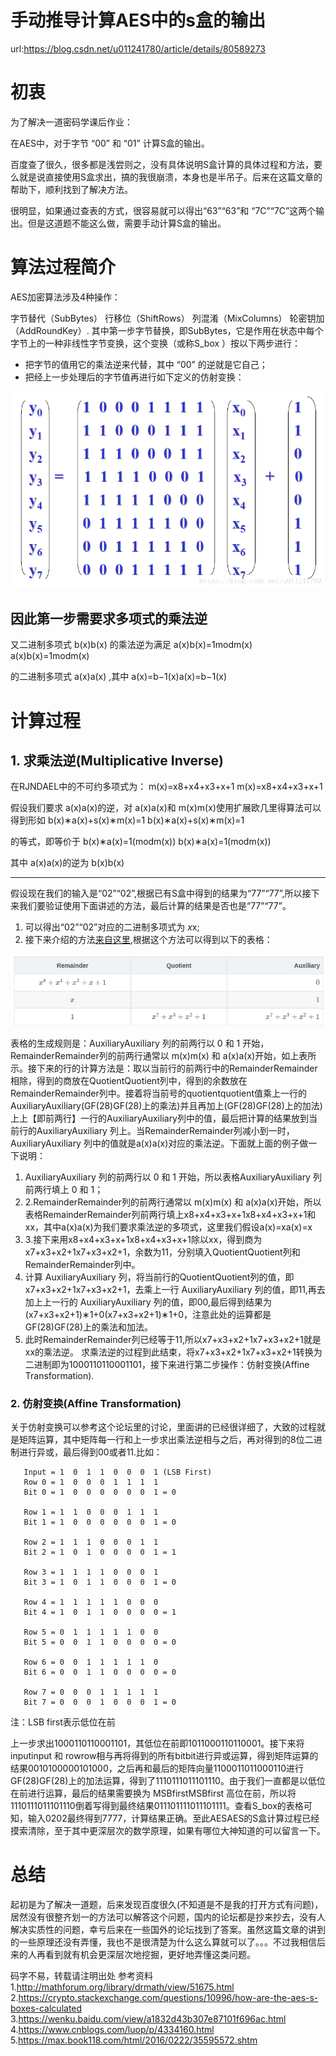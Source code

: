 # 手动推导计算AES中的s盒的输出

url:https://blog.csdn.net/u011241780/article/details/80589273

# 初衷

为了解决一道密码学课后作业：

在AES中，对于字节 “00” 和 “01” 计算S盒的输出。

百度查了很久，很多都是浅尝则之，没有具体说明S盒计算的具体过程和方法，要么就是说直接使用S盒求出，搞的我很崩溃，本身也是半吊子。后来在这篇文章的帮助下，顺利找到了解决方法。

很明显，如果通过查表的方式，很容易就可以得出“63”“63”和 “7C”“7C”这两个输出。但是这道题不能这么做，需要手动计算S盒的输出。

# 算法过程简介

AES加密算法涉及4种操作：

字节替代（SubBytes）
行移位（ShiftRows）
列混淆（MixColumns）
轮密钥加（AddRoundKey）.
其中第一步字节替换，即SubBytes，它是作用在状态中每个字节上的一种非线性字节变换，这个变换（或称S_box
）按以下两步进行：
- 把字节的值用它的乘法逆来代替，其中 “00” 的逆就是它自己；
- 把经上一步处理后的字节值再进行如下定义的仿射变换：

![仿射变换](images/201806052324576)



## 因此第一步需要求多项式的乘法逆

又二进制多项式 b(x)b(x) 的乘法逆为满足
a(x)b(x)=1modm(x)
a(x)b(x)=1modm(x)

的二进制多项式 a(x)a(x) ,其中 a(x)=b−1(x)a(x)=b−1(x)

# 计算过程

## 1. 求乘法逆(Multiplicative Inverse)
在RJNDAEL中的不可约多项式为：
m(x)=x8+x4+x3+x+1
m(x)=x8+x4+x3+x+1

假设我们要求 a(x)a(x)的逆，对 a(x)a(x)和 m(x)m(x)使用扩展欧几里得算法可以得到形如
b(x)∗a(x)+s(x)∗m(x)=1
b(x)∗a(x)+s(x)∗m(x)=1

的等式，即等价于
b(x)∗a(x)=1(modm(x))
b(x)∗a(x)=1(modm(x))

其中 a(x)a(x)的逆为 b(x)b(x)

---

假设现在我们的输入是“02”“02”,根据已有S盒中得到的结果为“77”“77”,所以接下来我们要验证使用下面讲述的方法，最后计算的结果是否也是“77”“77”。

1. 可以得出“02”“02”对应的二进制多项式为 *x*x;
2. 接下来介绍的方法[来自这里](http://mathforum.org/library/drmath/view/51675.html),根据这个方法可以得到以下的表格：

![image-20210315102633585](images/image-20210315102633585.png)



表格的生成规则是：AuxiliaryAuxiliary 列的前两行以 0 和 1 开始，RemainderRemainder列的前两行通常以 m(x)m(x) 和 a(x)a(x)开始，如上表所示。接下来的行的计算方法是：取以当前行的前两行中的RemainderRemainder相除，得到的商放在QuotientQuotient列中，得到的余数放在RemainderRemainder列中。接着将当前号的quotientquotient值乘上一行的AuxiliaryAuxiliary(GF(28)GF(28)上的乘法)并且再加上(GF(28)GF(28)上的加法)上上【即前两行】一行的AuxiliaryAuxiliary列中的值，最后把计算的结果放到当前行的AuxiliaryAuxiliary 列上。当RemainderRemainder列减小到一时，AuxiliaryAuxiliary 列中的值就是a(x)a(x)对应的乘法逆。下面就上面的例子做一下说明：

1. AuxiliaryAuxiliary 列的前两行以 0 和 1 开始，所以表格AuxiliaryAuxiliary 列前两行填上 0 和 1；
2. 2.RemainderRemainder列的前两行通常以 m(x)m(x) 和 a(x)a(x)开始，所以表格RemainderRemainder列前两行填上x8+x4+x3+x+1x8+x4+x3+x+1和xx，其中a(x)a(x)为我们要求乘法逆的多项式，这里我们假设a(x)=xa(x)=x
3. 3.接下来用x8+x4+x3+x+1x8+x4+x3+x+1除以xx，得到商为x7+x3+x2+1x7+x3+x2+1，余数为11，分别填入QuotientQuotient列和RemainderRemainder列中。
4. 计算 AuxiliaryAuxiliary 列，将当前行的QuotientQuotient列的值，即x7+x3+x2+1x7+x3+x2+1，去乘上一行 AuxiliaryAuxiliary 列的值，即11,再去加上上一行的 AuxiliaryAuxiliary 列的值，即00,最后得到结果为(x7+x3+x2+1)∗1+0(x7+x3+x2+1)∗1+0，注意此处的运算都是GF(28)GF(28)上的乘法和加法。
5. 此时RemainderRemainder列已经等于11,所以x7+x3+x2+1x7+x3+x2+1就是xx的乘法逆。
   求乘法逆的过程到此结束，将x7+x3+x2+1x7+x3+x2+1转换为二进制即为1000110110001101，接下来进行第二步操作：仿射变换(Affine Transformation).

### 2. 仿射变换(Affine Transformation)
关于仿射变换可以参考这个论坛里的讨论，里面讲的已经很详细了，大致的过程就是矩阵运算，其中矩阵每一行和上一步求出乘法逆相与之后，再对得到的8位二进制进行异或，最后得到00或者11.比如：

       Input = 1  0  1  1  0  0  0  1 (LSB First)
       Row 0 = 1  0  0  0  1  1  1  1
       Bit 0 = 1  0  0  0  0  0  0  1 = 0
        
       Row 1 = 1  1  0  0  0  1  1  1
       Bit 1 = 1  0  0  0  0  0  0  1 = 0
        
       Row 2 = 1  1  1  0  0  0  1  1
       Bit 2 = 1  0  1  0  0  0  0  1 = 1
        
       Row 3 = 1  1  1  1  0  0  0  1
       Bit 3 = 1  0  1  1  0  0  0  1 = 0
        
       Row 4 = 1  1  1  1  1  0  0  0
       Bit 4 = 1  0  1  1  0  0  0  0 = 1
        
       Row 5 = 0  1  1  1  1  1  0  0
       Bit 5 = 0  0  1  1  0  0  0  0 = 0
        
       Row 6 = 0  0  1  1  1  1  1  0
       Bit 6 = 0  0  1  1  0  0  0  0 = 0
        
       Row 7 = 0  0  0  1  1  1  1  1
       Bit 7 = 0  0  0  1  0  0  0  1 = 0
注：LSB first表示低位在前

上一步求出1000110110001101，其低位在前即1011000110110001。接下来将inputinput 和 rowrow相与再将得到的所有bitbit进行异或运算，得到矩阵运算的结果0010100000101000，之后再和最后的矩阵向量1100011011000110进行GF(28)GF(28)上的加法运算，得到了1110111011101110。由于我们一直都是以低位在前进行运算，最后的结果需要换为 MSBfirstMSBfirst 高位在前，所以将1110111011101110倒着写得到最终结果011101111011101111。查看S_box的表格可知，输入0202最终得到7777，计算结果正确。至此AESAES的S盒计算过程已经摸索清除，至于其中更深层次的数学原理，如果有哪位大神知道的可以留言一下。

# 总结
起初是为了解决一道题，后来发现百度很久(不知道是不是我的打开方式有问题)，居然没有很整齐划一的方法可以解答这个问题，国内的论坛都是抄来抄去，没有人解决实质性的问题，幸亏后来在一些国外的论坛找到了答案。虽然这篇文章的讲到的一些原理还没有弄懂，我也不是很清楚为什么这么算就可以了。。。不过我相信后来的人再看到就有机会更深层次地挖掘，更好地弄懂这类问题。

码字不易，转载请注明出处
参考资料
1.http://mathforum.org/library/drmath/view/51675.html
2.https://crypto.stackexchange.com/questions/10996/how-are-the-aes-s-boxes-calculated
3.https://wenku.baidu.com/view/a1832d43b307e87101f696ac.html
4.https://www.cnblogs.com/luop/p/4334160.html
5.https://max.book118.com/html/2016/0222/35595572.shtm
